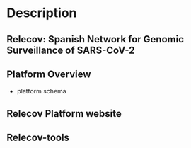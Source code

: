 # Description

## Relecov: Spanish Network for Genomic Surveillance of SARS-CoV-2


## Platform Overview
- platform schema

## Relecov Platform website


## Relecov-tools
